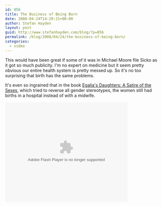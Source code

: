 ```yaml
---
id: 856
title: The Business of Being Born
date: 2008-04-24T14:29:21+00:00
author: Stefan Hayden
layout: post
guid: http://www.stefanhayden.com/blog/?p=856
permalink: /blog/2008/04/24/the-business-of-being-born/
categories:
  - video
---
```

This would have been great if some of it was in Michael Moore file Sicko as it got so much publicity. I'm no expert on medicine but it seem pretty obvious our entire health system is pretty messed up. So it's no too surprising that birth has the same problems.

It's even so ingrained that in the book <a href="http://www.amazon.com/o/ASIN/1878067583/stefanhayden-20">Egalia's Daughters: A Satire of the Sexes</a>, which tried to reverse all gender stereotypes, the women still had births in a hospital instead of with a midwife.

<embed id="VideoPlayback" style="width:400px;height:326px" flashvars="" src="http://video.google.com/googleplayer.swf?docid=8597620254789409121&hl=en" type="application/x-shockwave-flash"> </embed>
